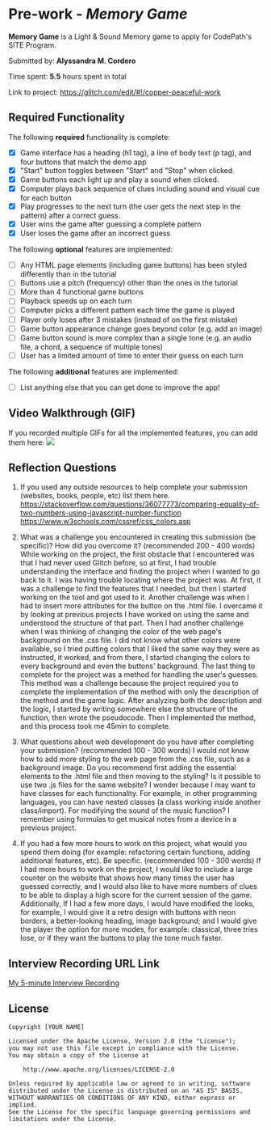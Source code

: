 # Pre-work - *Memory Game*

**Memory Game** is a Light & Sound Memory game to apply for CodePath's SITE Program. 

Submitted by: **Alyssandra M. Cordero**

Time spent: **5.5** hours spent in total

Link to project: https://glitch.com/edit/#!/copper-peaceful-work

## Required Functionality

The following **required** functionality is complete:

* [x] Game interface has a heading (h1 tag), a line of body text (p tag), and four buttons that match the demo app
* [x] "Start" button toggles between "Start" and "Stop" when clicked. 
* [x] Game buttons each light up and play a sound when clicked. 
* [x] Computer plays back sequence of clues including sound and visual cue for each button
* [x] Play progresses to the next turn (the user gets the next step in the pattern) after a correct guess. 
* [x] User wins the game after guessing a complete pattern
* [x] User loses the game after an incorrect guess

The following **optional** features are implemented:

* [ ] Any HTML page elements (including game buttons) has been styled differently than in the tutorial
* [ ] Buttons use a pitch (frequency) other than the ones in the tutorial
* [ ] More than 4 functional game buttons
* [ ] Playback speeds up on each turn
* [ ] Computer picks a different pattern each time the game is played
* [ ] Player only loses after 3 mistakes (instead of on the first mistake)
* [ ] Game button appearance change goes beyond color (e.g. add an image)
* [ ] Game button sound is more complex than a single tone (e.g. an audio file, a chord, a sequence of multiple tones)
* [ ] User has a limited amount of time to enter their guess on each turn

The following **additional** features are implemented:

- [ ] List anything else that you can get done to improve the app!

## Video Walkthrough (GIF)

If you recorded multiple GIFs for all the implemented features, you can add them here:
![](http://g.recordit.co/eEXRa3y1O8.gif)

## Reflection Questions
1. If you used any outside resources to help complete your submission (websites, books, people, etc) list them here. 
https://stackoverflow.com/questions/36077773/comparing-equality-of-two-numbers-using-javascript-number-function
https://www.w3schools.com/cssref/css_colors.asp

2. What was a challenge you encountered in creating this submission (be specific)? How did you overcome it? (recommended 200 - 400 words) 
While working on the project, the first obstacle that I encountered was that I had never used Glitch before, so at first, I had trouble understanding the interface and finding the project when I wanted to go back to it. I was having trouble locating where the project was. At first, it was a challenge to find the features that I needed, but then I started working on the tool and got used to it.
Another challenge was when I had to insert more attributes for the button on the .html file. I overcame it by looking at previous projects I have worked on using the same and understood the structure of that part.
Then I had another challenge when I was thinking of changing the color of the web page's background on the .css file. I did not know what other colors were available, so I tried putting colors that I liked the same way they were as instructed, it worked, and from there, I started changing the colors to every background and even the buttons' background.
The last thing to complete for the project was a method for handling the user's guesses. This method was a challenge because the project required you to complete the implementation of the method with only the description of the method and the game logic. After analyzing both the description and the logic, I started by writing somewhere else the structure of the function, then wrote the pseudocode. Then I implemented the method, and this process took me 45min to complete.

3. What questions about web development do you have after completing your submission? (recommended 100 - 300 words) 
I would not know how to add more styling to the web page from the .css file, such as a background image. Do you recommend first adding the essential elements to the .html file and then moving to the styling?
Is it possible to use two .js files for the same website? I wonder because I may want to have classes for each functionality. For example, in other programming languages, you can have nested classes (a class working inside another class/import).
For modifying the sound of the music function? I remember using formulas to get musical notes from a device in a previous project.

4. If you had a few more hours to work on this project, what would you spend them doing (for example: refactoring certain functions, adding additional features, etc). Be specific. (recommended 100 - 300 words) 
If I had more hours to work on the project, I would like to include a large counter on the website that shows how many times the user has guessed correctly, and I would also like to have more numbers of clues to be able to display a high score for the current session of the game.
Additionally, If I had a few more days, I would have modified the looks, for example, I would give it a retro design with buttons with neon borders, a better-looking heading, image background; and I would give the player the option for more modes, for example: classical, three tries lose, or if they want the buttons to play the tone much faster.




## Interview Recording URL Link

[My 5-minute Interview Recording](your-link-here)


## License

    Copyright [YOUR NAME]

    Licensed under the Apache License, Version 2.0 (the "License");
    you may not use this file except in compliance with the License.
    You may obtain a copy of the License at

        http://www.apache.org/licenses/LICENSE-2.0

    Unless required by applicable law or agreed to in writing, software
    distributed under the License is distributed on an "AS IS" BASIS,
    WITHOUT WARRANTIES OR CONDITIONS OF ANY KIND, either express or implied.
    See the License for the specific language governing permissions and
    limitations under the License.
